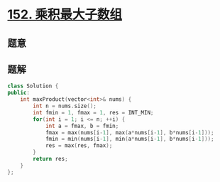 #  [152. 乘积最大子数组](https://leetcode-cn.com/problems/maximum-product-subarray/)

## 题意



## 题解



```c++
class Solution {
public:
    int maxProduct(vector<int>& nums) {
        int n = nums.size();
        int fmin = 1, fmax = 1, res = INT_MIN;
        for(int i = 1; i <= n; ++i) {
            int a = fmax, b = fmin;
            fmax = max(nums[i-1], max(a*nums[i-1], b*nums[i-1]));
            fmin = min(nums[i-1], min(a*nums[i-1], b*nums[i-1]));
            res = max(res, fmax);
        }
        return res;
    }
};
```



```python3

```

